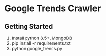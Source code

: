 # Google Trends Crawler
## Getting Started

1. Install python 3.5+, MongoDB
1. pip install -r requirements.txt
1. python google_trends.py

